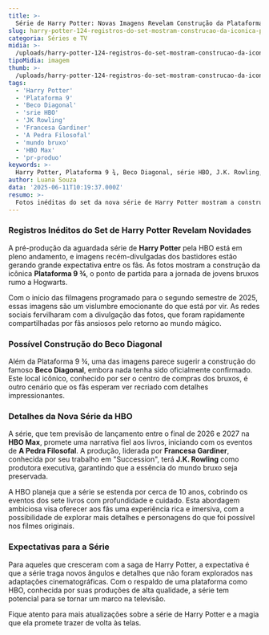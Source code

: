 ```yaml
---
title: >-
  Série de Harry Potter: Novas Imagens Revelam Construção da Plataforma 9 ¾
slug: harry-potter-124-registros-do-set-mostram-construcao-da-iconica-plataforma-9
categoria: Séries e TV
midia: >-
  /uploads/harry-potter-124-registros-do-set-mostram-construcao-da-iconica-plataforma-9-thumb.jpg
tipoMidia: imagem
thumb: >-
  /uploads/harry-potter-124-registros-do-set-mostram-construcao-da-iconica-plataforma-9-thumb.jpg
tags:
  - 'Harry Potter'
  - 'Plataforma 9'
  - 'Beco Diagonal'
  - 'srie HBO'
  - 'JK Rowling'
  - 'Francesa Gardiner'
  - 'A Pedra Filosofal'
  - 'mundo bruxo'
  - 'HBO Max'
  - 'pr-produo'
keywords: >-
  Harry Potter, Plataforma 9 ¾, Beco Diagonal, série HBO, J.K. Rowling, Francesa Gardiner, A Pedra Filosofal, mundo bruxo, HBO Max, pré-produção
author: Luana Souza
data: '2025-06-11T10:19:37.000Z'
resumo: >-
  Fotos inéditas do set da nova série de Harry Potter mostram a construção da lendária Plataforma 9 ¾ e sugestões de um possível Beco Diagonal. A produção da HBO promete trazer a magia de volta às telas.
---
```


### Registros Inéditos do Set de Harry Potter Revelam Novidades

A pré-produção da aguardada série de **Harry Potter** pela HBO está em pleno andamento, e imagens recém-divulgadas dos bastidores estão gerando grande expectativa entre os fãs. As fotos mostram a construção da icônica **Plataforma 9 ¾**, o ponto de partida para a jornada de jovens bruxos rumo a Hogwarts. 

Com o início das filmagens programado para o segundo semestre de 2025, essas imagens são um vislumbre emocionante do que está por vir. As redes sociais fervilharam com a divulgação das fotos, que foram rapidamente compartilhadas por fãs ansiosos pelo retorno ao mundo mágico.

### Possível Construção do Beco Diagonal

Além da Plataforma 9 ¾, uma das imagens parece sugerir a construção do famoso **Beco Diagonal**, embora nada tenha sido oficialmente confirmado. Este local icônico, conhecido por ser o centro de compras dos bruxos, é outro cenário que os fãs esperam ver recriado com detalhes impressionantes.

### Detalhes da Nova Série da HBO

A série, que tem previsão de lançamento entre o final de 2026 e 2027 na **HBO Max**, promete uma narrativa fiel aos livros, iniciando com os eventos de **A Pedra Filosofal**. A produção, liderada por **Francesa Gardiner**, conhecida por seu trabalho em "Succession", terá **J.K. Rowling** como produtora executiva, garantindo que a essência do mundo bruxo seja preservada.

A HBO planeja que a série se estenda por cerca de 10 anos, cobrindo os eventos dos sete livros com profundidade e cuidado. Esta abordagem ambiciosa visa oferecer aos fãs uma experiência rica e imersiva, com a possibilidade de explorar mais detalhes e personagens do que foi possível nos filmes originais.

### Expectativas para a Série

Para aqueles que cresceram com a saga de Harry Potter, a expectativa é que a série traga novos ângulos e detalhes que não foram explorados nas adaptações cinematográficas. Com o respaldo de uma plataforma como HBO, conhecida por suas produções de alta qualidade, a série tem potencial para se tornar um marco na televisão.

Fique atento para mais atualizações sobre a série de Harry Potter e a magia que ela promete trazer de volta às telas.